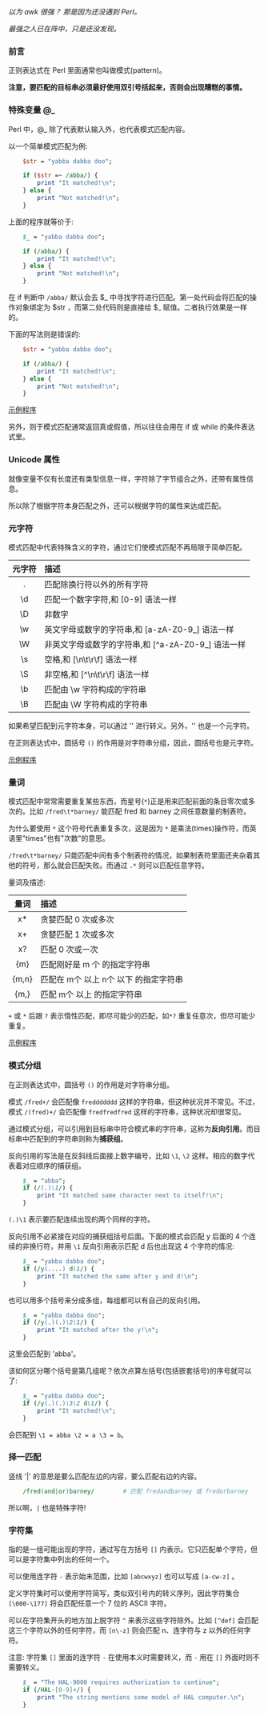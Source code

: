
*以为 awk 很强？ 那是因为还没遇到 Perl。*

*最强之人已在阵中，只是还没发现。*


### 前言

正则表达式在 Perl 里面通常也叫做模式(pattern)。

**注意，要匹配的目标串必须最好使用双引号括起来，否则会出现糟糕的事情。**

### 特殊变量 @_

Perl 中，@_ 除了代表默认输入外，也代表模式匹配内容。

以一个简单模式匹配为例:
```pl
    $str = "yabba dabba doo";

    if ($str =~ /abba/) {
        print "It matched!\n";
    } else {
        print "Not matched!\n";
    }
```

上面的程序就等价于:
```pl
    $_ = "yabba dabba doo";

    if (/abba/) {
        print "It matched!\n";
    } else {
        print "Not matched!\n";
    }
```
在 if 判断中 `/abba/` 默认会去 $_ 中寻找字符进行匹配。第一处代码会将匹配的操作对象绑定为 $str  ，而第二处代码则是直接给 $_ 赋值。二者执行效果是一样的。

下面的写法则是错误的:
```pl
    $str = "yabba dabba doo";

    if (/abba/) {
        print "It matched!\n";
    } else {
        print "Not matched!\n";
    }
```

[示例程序](../R/special_variable.pl)

另外，则于模式匹配通常返回真或假值，所以往往会用在 if 或 while 的条件表达式里。


### Unicode 属性

就像变量不仅有长度还有类型信息一样，字符除了字节组合之外，还带有属性信息。

所以除了根据字符本身匹配之外，还可以根据字符的属性来达成匹配。


### 元字符

模式匹配中代表特殊含义的字符，通过它们使模式匹配不再局限于简单匹配。

| 元字符 | 描述 |
|:------:|:-----|
|   .    | 匹配除换行符以外的所有字符 |
|   \d   | 匹配一个数字字符,和 [0-9] 语法一样 |
|   \D   | 非数字 |
|   \w   | 英文字母或数字的字符串,和 [a-zA-Z0-9_] 语法一样 |
|   \W   | 非英文字母或数字的字符串,和 [^a-zA-Z0-9_] 语法一样 |
|   \s   | 空格,和 [\n\t\r\f] 语法一样 |
|   \S   | 非空格,和 [^\n\t\r\f] 语法一样 |
|   \b   | 匹配由 \w 字符构成的字符串 |
|   \B   | 匹配由 \W 字符构成的字符串 |

如果希望匹配到元字符本身，可以通过 '\' 进行转义。另外，'\' 也是一个元字符。

在正则表达式中，圆括号 `()` 的作用是对字符串分组，因此，圆括号也是元字符。

[示例程序](../R/metacharacter.pl)


### 量词

模式匹配中常常需要重复某些东西，而星号(`*`)正是用来匹配前面的条目零次或多次的。比如 `/fred\t*barney/` 能匹配 fred 和 barney 之间任意数量的制表符。

为什么要使用 `*` 这个符号代表重复多次，这是因为 `*` 是乘法(times)操作符，而英语里"times"也有"次数"的意思。

`/fred\t*barney/` 只能匹配中间有多个制表符的情况，如果制表符里面还夹杂着其他的符号，那么就会匹配失败。而通过 `.*` 则可以匹配任意字符。

量词及描述:

| 量词   | 描述 |
|:------:|:-----|
|   x*   | 贪婪匹配 0 次或多次 |
|   x+   | 贪婪匹配 1 次或多次 |
|   x?   | 匹配 0 次或一次 |
|   {m}  | 匹配刚好是 m 个 的指定字符串 |
| {m,n}  | 匹配在 m个 以上 n个 以下 的指定字符串 |
|   {m,} | 匹配 m个 以上 的指定字符串 |

`+` 或 `*` 后跟 `?` 表示惰性匹配，即尽可能少的匹配，如`*?` 重复任意次，但尽可能少重复。

[示例程序](../R/quantifier.pl)


### 模式分组

在正则表达式中，圆括号 `()` 的作用是对字符串分组。

模式 `/fred+/` 会匹配像 `freddddddd` 这样的字符串，但这种状况并不常见。不过，模式 `/(fred)+/` 会匹配像 `fredfredfred` 这样的字符串，这种状况却很常见。

通过模式分组，可以引用到目标串中符合模式串的字符串，这称为**反向引用**。而目标串中匹配到的字符串则称为**捕获组**。

反向引用的写法是在反斜线后面接上数字编号，比如 `\1`, `\2` 这样。相应的数字代表着对应顺序的捕获组。

```pl
    $_ = "abba";
    if (/(.)\1/) {
        print "It matched same character next to itself!\n";
    }
```
`(.)\1` 表示要匹配连续出现的两个同样的字符。

反向引用不必紧接在对应的捕获组括号后面。下面的模式会匹配 y 后面的 4 个连续的非换行符，并用 `\1` 反向引用表示匹配 d 后也出现这 4 个字符的情况:
```pl
    $_ = "yabba dabba doo";
    if (/y(....) d\1/) {
        print "It matched the same after y and d!\n";
    }
```

也可以用多个括号来分成多组，每组都可以有自己的反向引用。
```pl
    $_ = "yabba dabba doo";
    if (/y(.)(.)\2\1/) {
        print "It matched after the y!\n";
    }
```
这里会匹配到 'abba'。

该如何区分哪个括号是第几组呢？依次点算左括号(包括嵌套括号)的序号就可以了:
```pl
    $_ = "yabba dabba doo";
    if (/y(.)(.)\3\2 d\1/) {
        print "It matched!\n";
    }
```
会匹配到 `\1 = abba \2 = a \3 = b`。


### 择一匹配

竖线 '|' 的意思是要么匹配左边的内容，要么匹配右边的内容。
```pl
    /fred(and|or)barney/        # 匹配 fredandbarney 或 fredorbarney
```

所以啊，`|` 也是特殊字符!

### 字符集

指的是一组可能出现的字符，通过写在方括号 `[]` 内表示。它只匹配单个字符，但可以是字符集中列出的任何一个。

可以使用连字符 `-` 表示始末范围，比如 `[abcwxyz]` 也可以写成 `[a-cw-z]` 。

定义字符集时可以使用字符简写，类似双引号内的转义序列，因此字符集合 `[\000-\177]` 将会匹配任意一个 7 位的 ASCII 字符。

可以在字符集开头的地方加上脱字符 `^` 来表示这些字符除外。比如 `[^def]` 会匹配这三个字符以外的任何字符，而 `[n\-z]` 则会匹配 n、连字符与 z 以外的任何字符。

注意: 字符集 `[]` 里面的连字符 `-` 在使用本义时需要转义，而 `-` 用在 `[]` 外面时则不需要转义。

```pl
    $_ = "The HAL-9000 requires authorization to continue";
    if (/HAL-[0-9]+/) {
        print "The string mentions some model of HAL computer.\n";
    }
```
